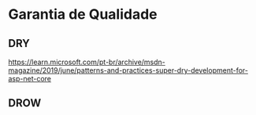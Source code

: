 # Garantia de Qualidade <!-- {docsify-ignore-all} -->

## DRY

https://learn.microsoft.com/pt-br/archive/msdn-magazine/2019/june/patterns-and-practices-super-dry-development-for-asp-net-core

## DROW